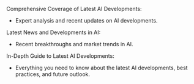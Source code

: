 Comprehensive Coverage of Latest AI Developments:

- Expert analysis and recent updates on AI developments.

Latest News and Developments in AI:

- Recent breakthroughs and market trends in AI.

In-Depth Guide to Latest AI Developments:

- Everything you need to know about the latest AI developments, best practices, and future outlook.
